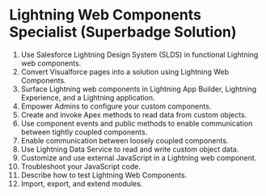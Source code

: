 # Lightning Web Components Specialist (Superbadge Solution)

1. Use Salesforce Lightning Design System (SLDS) in functional Lightning web components.
2. Convert Visualforce pages into a solution using Lightning Web Components.
3. Surface Lightning web components in Lightning App Builder, Lightning Experience, and a Lightning application.
4. Empower Admins to configure your custom components.
5. Create and invoke Apex methods to read data from custom objects.
6. Use component events and public methods to enable communication between tightly coupled components.
7. Enable communication between loosely coupled components.
8. Use Lightning Data Service to read and write custom object data.
9. Customize and use external JavaScript in a Lightning web component.
10. Troubleshoot your JavaScript code.
11. Describe how to test Lightning Web Components.
12. Import, export, and extend modules.